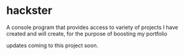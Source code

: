 # hackster
A console program that provides access to variety of projects I have created and will create, for the purpose of boosting my portfolio

updates coming to this project soon. 
